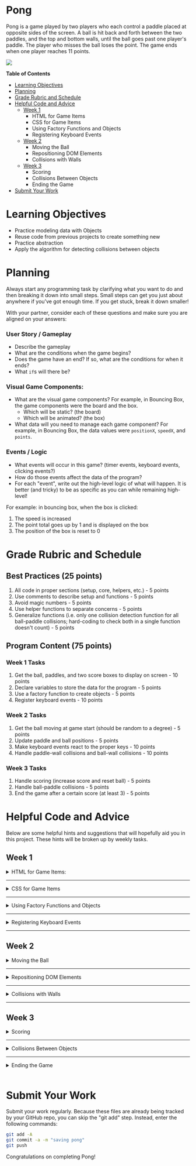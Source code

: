 # Pong

Pong is a game played by two players who each control a paddle placed at opposite sides of the screen. A ball is hit back and forth between the two paddles, and the top and bottom walls, until the ball goes past one player's paddle. The player who misses the ball loses the point. The game ends when one player reaches 11 points.

<img src="img/pong.gif">

**Table of Contents**
- [Learning Objectives](#learning-objectives)
- [Planning](#planning)
- [Grade Rubric and Schedule](#grade-rubric-and-schedule)
- [Helpful Code and Advice](#helpful-code-and-advice)
  - [Week 1](#week-1)
    - HTML for Game Items
    - CSS for Game Items
    - Using Factory Functions and Objects
    - Registering Keyboard Events
  - [Week 2](#week-2)
    - Moving the Ball
    - Repositioning DOM Elements
    - Collisions with Walls
  - [Week 3](#week-3)
    - Scoring
    - Collisions Between Objects
    - Ending the Game
- [Submit Your Work](#submit-your-work)

# Learning Objectives
- Practice modeling data with Objects
- Reuse code from previous projects to create something new
- Practice abstraction
- Apply the algorithm for detecting collisions between objects

# Planning

Always start any programming task by clarifying what you want to do and then breaking it down into small steps. Small steps can get you just about anywhere if you’ve got enough time. If you get stuck, break it down smaller!

With your partner, consider each of these questions and make sure you are aligned on your answers:

### User Story / Gameplay
- Describe the gameplay
- What are the conditions when the game begins? 
- Does the game have an end? If so, what are the conditions for when it ends?
- What `if`s will there be?

### Visual Game Components:
- What are the visual game components? For example, in Bouncing Box, the game components were the board and the box.
  - Which will be static? (the board)
  - Which will be animated? (the box)
- What data will you need to manage each game component? For example, in Bouncing Box, the data values were `positionX`, `speedX`, and `points`.

### Events / Logic 
- What events will occur in this game? (timer events, keyboard events, clicking events?)
- How do those events affect the data of the program?
- For each "event", write out the high-level logic of what will happen. It is better (and tricky) to be as specific as you can while remaining high-level!

For example: in bouncing box, when the box is clicked:
1. The speed is increased
2. The point total goes up by 1 and is displayed on the box
3. The position of the box is reset to 0

# Grade Rubric and Schedule

## Best Practices (25 points)

1. All code in proper sections (setup, core, helpers, etc.) - 5 points
3. Use comments to describe setup and functions - 5 points
4. Avoid magic numbers - 5 points
5. Use helper functions to separate concerns - 5 points
6. Generalize functions (i.e. only one collision detection function for all ball-paddle collisions; hard-coding to check both in a single function doesn't count) - 5 points

## Program Content (75 points)

### Week 1 Tasks

1. Get the ball, paddles, and two score boxes to display on screen - 10 points
2. Declare variables to store the data for the program - 5 points
3. Use a factory function to create objects - 5 points
4. Register keyboard events - 10 points

### Week 2 Tasks

1. Get the ball moving at game start (should be random to a degree) - 5 points
2. Update paddle and ball positions - 5 points
3. Make keyboard events react to the proper keys - 10 points
4. Handle paddle-wall collisions and ball-wall collisions - 10 points

### Week 3 Tasks

1. Handle scoring (increase score and reset ball) - 5 points
2. Handle ball-paddle collisions - 5 points
3. End the game after a certain score (at least 3) - 5 points

# Helpful Code and Advice

Below are some helpful hints and suggestions that will hopefully aid you in this project. These hints will be broken up by weekly tasks.

## Week 1

<details> <summary> HTML for Game Items: </summary>

Open the `index.html` file. You should see this in the body:

```html
<body>
  <div id='board'>
    <div id='gameItem'></div>
  </div>
</body>
```

Each project in this class will be build on some kind of `board` with various `gameItems` that are on the board. For this project, there are a number of required game items:
- the left paddle
- the ball
- the right paddle
- the score for player1
- the score for player2

Each one of these game items needs to be represented in HTML and, for the most part, `<div>`s can be used. To create a `<div>` with a particular `id` attribute, place the `id=""` attribute inside the opening tag:

```html
<div id="uniqueGameItemName"> </div>
```

Not all of these game items will need objects. It is up to you to decide which ones do and which ones don't. You also may want more elements than just the ones mentioned, but those are the bare minimum required.

</details>

<hr>

<details> <summary> CSS for Game Items </summary>

Open the `index.css` file.

Adding CSS makes our gameItems actually become visible. For all projects in this course, we'll be using simple 2D shapes since they are relatively easy to render with basic HTML and CSS skills.

The following properties will be useful for determining the appearance of our DOM elements:
- `background-color`: the color of the element
- `width`: the width of the element in pixels
- `height`: the height of the element in pixels
- `border-radius`: how rounded the edges of the element are. Leaving out this property will leave the element as a rectangle. Setting this value to half of `width` or `height` will make the shape a circle (assuming width and height are the same).

The following properties will allow us to place our elements anywhere on the screen, relative to the `board`.
- `position: absolute`: allows us to use the `top` and `left` properties to position HTML elements anywhere we want on the screen relative to the parent element. 
- `top`: the y-coordinate location of the element on a flipped y-axis (value increases as you move downwards).
- `left`: the x-coordinate location of the element.

Overall, the CSS should look like this:

```css
#id {
  /* appearance */
  background-color: white;
  width: 20px;
  height: 20px;
  border-radius: 20px;
  
  /* positioning */
  position: absolute;
  top: 100px;
  left: 100px;
}
``` 

Suggestions for this project:
- Each paddle should have a unique `background-color`
- Both paddles should have `width: 20px;` and `height: 80px;`
- The ball should have `width:20px;`, `height:20px` and `border-radius: 10px;`

</details>

<hr>

<details> <summary> Using Factory Functions and Objects </summary>

We will need to manage the data for each game item in this project: the ball and each paddle. 

Use objects to manage this data. For example, in bouncing box, we could organize the data for the box like so (shortening `positionX` and `positionY` to `x` and `y`:

```js
let box = {};
box.x = 0;
box.y = 100;
box.width = 200;
box.height = 200;
box.speedX = 1;
box.speedY = 1;
box.id = "#box";
```

Notably, we are now storing the id of the HTML element in a variable. This will tie the data that manages each game item to the HTML element that is being controlled.

For the walker project, we would refactor the `repositionGameItem()` function like this:

```js
function repositionGameItem() {
  box.x += box.speedX;              // update the position of the box along the x-axis
  let boxElement = document.querySelector(box.id);
  boxElement.style.left = box.x + "px";  // draw the box in the new location, positionX pixels away from the "left"
}
```

Since you'll be creating objects to represent the ball and each paddle, use a factory function to ensure that each `gameItem` has the data below:
- `gameItem.id`
- `gameItem.x`
- `gameItem.y`
- `gameItem.speedX`
- `gameItem.speedY`
- `gameItem.width`
- `gameItem.height`

When creating a factory function, the function should return an object that has a specific set of properties already assigned to it. The properties that you want customized for each object should be **parameterized** (turned into parameters/variables).

For example, consider this data for animal objects:

```js
let spot = {};
spot.name = "spot";
spot.species = "dog";
spot.owner = "Farmer Fred";

let daisy = {};
daisy.name = "daisy";
daisy.species = "bird";
spot.owner = "Farmer Fred";

let bessy = {};
bessy.name = "bessy";
bessy.species = "cow";
spot.owner = "Farmer Fred";
```

Since each object shares the same properties; `name`, `species`, and `owner`, I can create a factory function that reduces the repetitive creation of those objects.

For each value that is unique, I will add a parameter to my factory function. Any values that are shared can be hard-coded into the object.

```js
// Initialization
let spot = Animal("spot", "dog");
let daisy = Animal("daisy", "bird");
let bessy = Animal("bessy", "cow");

// Factory Function
function Animal(name, species) {
  let animal = {};
  animal.name = name;
  animal.species = species;
  animal.owner = "Farmer Fred";
  return animal;
}
```

Please keep in mind that the factory function you create should use the DOM API to extract CSS information to initialize the `x`, `y`, `width`, and `height` values of your objects.

Take a look at the `getBoundingClientRect()` ([MDN docs](https://developer.mozilla.org/en-US/docs/Web/API/Element/getBoundingClientRect)) function which will will help you immensely!

</details>

<hr>

<details> <summary> Registering Keyboard Events </summary>

This is something you should already have plenty of practice with. However, there are some minor differences this time. Notably, there are two paddles that must be interacted with. Both paddles should react to both `"keyup"` and `"keydown"` events.

There are two ways to approach this issue. You can either make a total of four event handlers (one "keyup" and "keydown" per paddle), or you can make just two. To keep things simple (and shorter), you should follow the latter approach and only make two event handlers.

**Handler 1:** Should handle the "keydown" event for both paddles. Just make sure your conditions check for the various keys you care about (up arrow, down arrow, 'W', and 'S'), and have the relevant paddle move in the appropriate direction.

**Handler 2:** Should handle the "keyup" event for both paddles. As with the "keydown" handler, make sure your conditions check for the various keys you care about (up arrow, down arrow, 'W', and 'S'), and have the relevant paddle stop moving when one of its keys is released.

Check out the [Walker project](https://github.com/benspector3/asd-template-keyboard-intro/) for ideas on how to move an object with your keyboard. Below is an example of simply printing  whenever the `ENTER` key is pressed down.

```js
let KEYCODE = {
  ENTER: 13,
}

function handleKeyDown() {
  let keycode = event.which;
  console.log(keycode);
  
  if (keycode === KEYCODE.ENTER) {
    console.log("enter pressed");
  }
}
```

Use https://keycode.info/ to find out the keycode for any key. 

</details>

<hr>

## Week 2

<details> <summary> Moving the Ball </summary>

Getting the ball to move is kind of important, so let's talk about how to do this. The best approach is as follows.

1. In the "helper functions" area, create a new function called `startBall` that has no parameters and only gives the `ball` object a starting position and speed.
2. Up in the "one-time setup" section, call the `startBall` function.

In the `startBall` function, you should give the `ball` object a new `x` and `y` position (that way, you can reuse the function after a point is scored!). It should, of course, be placed at the center of the board. Furthermore, you should give it initial `speedX` and `speedY` values. **These speed values should be random.** It's up to you how to make them random, but it's important to be careful, at least with the `speedX` value. For that reason, the following equation is suggested for `speedX`.

```js
randomNum = (Math.random() * 3 + 2) * (Math.random() > 0.5 ? -1 : 1);
```

That equation will assign a value either between `-5` and `-2`, or a value between `2` and `5`. If you want to change the range of values, you should only change the `3` and `2` values of the equation. The `3` says what the spread should be (bigger number means bigger range of possible values), and the `2` says what the minimum absolute value of `randomNum` will be.

</details>

<hr>

<details> <summary> Repositioning DOM Elements </summary>

We'll need to reposition the ball and each paddle on each update of the timer. Luckily, we've learned how to move things in the past. This time we want to move multiple objects, but since moving an object is basically the same every time, you should only make one function to handle that. Here's how to approach the problem.

* **Step 1:** Create a function (call it `moveObject`), with a single parameter. That parameter will take the object you want to move as an argument.
* **Step 2:** In the function, use the parameter and dot notation to change the current `x` and `y` values of the object based on the object's current speed.
* **Step 3:** After updating `x` and `y`, use the DOM API to update the `"left"` and `"top"` properties of the corresponding DOM element 

Recall that you should use the DOM API to draw the element in the new position. For example, to change how far left or right an element is, you could write:

```js
let element = document.querySelector("#element")
element.style.left = x + "px";
```

If we wanted to move the element vertically instead, you would do the same thing, but for the `"top"` property:

```js
let element = document.querySelector("#element")
element.style.top = y + "px";
```

Of course, `"elementID"`, `positionX`, and `positionY` should all be obtained using the function's parameter and dot notation when writing your own function, which this example does not do.

</details>

<hr>

<details> <summary> Collisions with Walls </summary>

In order to detect collisions with walls, you need to know three things.
1. The position of the wall
2. The position of your object
3. The size of your object

When you start your project, you will not know the positions of all walls. 

To fix this, you should create two new `const` values under the "Constant Variables" section. These two new values should be
1. `BOARD_WIDTH`
2. `BOARD_HEIGHT`

You can obtain the values of `BOARD_WIDTH` and `BOARD_HEIGHT` using `boardElement.clientWidth` and `boardElement.clientHeight`, respectively.

That will give you the `x` position of the right side of the board and the `y` position of the bottom side of the board. As for the left and top of the board, both of those values are `0`, which is fine if you simply hard-code.

Once you know those values, detecting a collision with a wall is easy. You have four scenarios:

1. If an object's `x` value goes past the left side of the box, then it collided with it.
2. If an object's `y` value goes past the top side of the box, then it collided with it.
3. If an object's `x + width` value goes past the right side of the box, then it collided with it.
4. If an object's `y + height` value goes past the bottom side of the box, then it collided with it.

>**IMPORTANT:** You should make this collision detection be a single function (call it `wallCollision`) with a single parameter. The parameter should take in the object being checked as an argument (the `board` should *not* be an argument, however). This way, you only need to write the collision detection once, and you can use it not only for both paddles, but for the ball as well!

>**SUGGESTION:** The wall collisions can also be handled using the same min/max approach used in the Image Filtering project. Take a look at the `keepInBounds` function there. With some slight modifications, you can actually use that function for both your paddles and ball hitting the top and bottom walls. Give it a try if you'd like to challenge yourself and create more efficient code.

>**NOTE:** You can use the `wallCollision` function for the ball as well as the paddles. However, this will only work for detecting collisions with the top and bottom of the board.

</details>

<hr>

## Week 3

<details> <summary> Scoring </summary>

Scoring has three parts to it.

1. Detecting that scoring has taken place
2. Updating the score
3. Resetting the ball

Each of these parts is a simple task.

1. Detection - check if the ball collides with the left or right wall (can be done in the `wallCollision` function)
2. Update the appopriate score in memory, then redraw the scoring element to display the updated score (reminder: `document.querySelector("#scoreID").innerHTML = updatedScore)` will change the element with id `"scoreID"` to display whatever value is stored in the variable `updatedScore`)
3. Simply call your `startBall` function that you created back in Week 2

</details>

<hr>

<details> <summary> Collisions Between Objects </summary>

In games, collisions will occur frequently between objects. Having a function that can tell if two objects are colliding would be really convenient! The skeleton for such a function looks like this:

```js
function doCollide(obj1, obj2) {
  // return false if the objects do not collide
  // return true if the objects do collide
}
```

and we would use such a function in our program like this:

```js
if (doCollide(ball, paddleLeft)) {
  // bounce ball off paddle Left
}
```

You should have already created a `doCollide` function by this point. If you have, then you merely need to copy it into your code in the "helper functions" section, then call it twice. Once should be checking if the `ball` collides with the `leftPaddle`, and the other time should check if the `ball` collides with the `rightPaddle`.

If you have not created the `doCollide` function, then below is a rough explanation on how to do so.

><details> <summary> Click for Explanation </summary>
>Any object passed to our `doCollide` function should store the data for an HTML element. Therefore, they must have an `element` property storing the HTML element object (or its id) for the HTML element as well as `x` and `y` properties that store where the `element` is. 
>
>If you haven't set up your object data to represent the ball and the paddles, go back and do so before continuing
>
>For now, let's assume that we have a generic `gameItem` that is passed to the function as one of our objects. It's HTML, CSS, and JavaScript look like this:
>
>```html
><div id="gameItem"></div>
>```
>
>```css
>#gameItem {
>  position: absolute;
>  left: 100px;  /* distance from the left side of the screen */
>  top: 50px;    /* distance from the top of the screen */
>}
>```
>
>```js
>let gameItem = {};
>gameItem.element = document.querySelector("#gameItem");
>gameItem.x = 100;   // same as "left"
>gameItem.y = 50;    // same as "top"
>// speedX and speedY aren't needed for now
>```
>
>Assuming that you are dealing with two `gameItem` objects, `objA` and `objB`, the `doCollide` function's pseudocode would look like this:
>
>```js
>IF the left side of objA is left of the right side of objB AND
>  the right side of objA is right of the left side of objB AND
>  the top side of objA is above the bottom side of objB AND
>  the bottom side of objA is below the top side of objB: 
>  return true
>ELSE:
>  return false
>```
></details>

</details>

<hr>

<details> <summary> Ending the Game </summary>

This one is easy. If either player scores enough points to win, then simply call the `endGame()` function. The `endGame()` function has already been created for you.

</details>

<br>

# Submit Your Work

Submit your work regularly. Because these files are already being tracked by your GitHub repo, you can skip the "git add" step. Instead, enter the following commands:

```bash
git add -A
git commit -a -m "saving pong"
git push
```

Congratulations on completing Pong!
